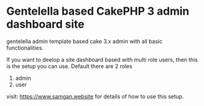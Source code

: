 # Gentelella based CakePHP 3 admin dashboard site
gentelella admin template based cake 3.x admin with all basic functionalities.

If you want to deelop a site dashboard based with multi role users, then this is the setup you can use.
Default there are 2 roles

 1. admin
 2. user

visit: https://www.samgan.website for details of how to use this setup.
